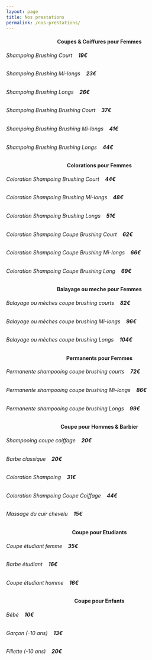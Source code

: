 ```yaml
---
layout: page
title: Nos prestations
permalink: /nos-prestations/
---
```



<h4 align="center">Coupes & Coiffures pour Femmes</h4>
<div class="row pl-3">
  <div class="col-12 col-md-4">
    <h6>Shampoing Brushing Court&nbsp;&nbsp;&nbsp;&nbsp;<strong>19€</strong></h6>
  </div>
  <div class="col-12 col-md-4">
    <h6>Shampoing Brushing Mi-longs&nbsp;&nbsp;&nbsp;&nbsp;<strong>23€</strong></h6>
  </div>
  <div class="col-12 col-md-4">
    <h6>Shampoing Brushing Longs&nbsp;&nbsp;&nbsp;&nbsp;<strong>26€</strong></h6>
  </div>
</div>
<div class="row my-4 pl-3">
  <div class="col-12 col-md-4">
    <h6>Shampoing Brushing Brushing Court&nbsp;&nbsp;&nbsp;&nbsp;<strong>37€</strong></h6>
  </div>
  <div class="col-12 col-md-4">
    <h6>Shampoing Brushing Brushing Mi-longs&nbsp;&nbsp;&nbsp;&nbsp;<strong>41€</strong></h6>
  </div>
  <div class="col-12 col-md-4">
    <h6>Shampoing Brushing Brushing Longs&nbsp;&nbsp;&nbsp;&nbsp;<strong>44€</strong></h6>
  </div>
</div>

<h4 class="my-4 pl-3" align="center">Colorations pour Femmes</h4>
<div class="row pl-3">
  <div class="col-12 col-md-4">
    <h6>Coloration Shampoing Brushing Court&nbsp;&nbsp;&nbsp;&nbsp;<strong>44€</strong></h6>
  </div>
  <div class="col-12 col-md-4">
    <h6>Coloration Shampoing Brushing Mi-longs&nbsp;&nbsp;&nbsp;&nbsp;<strong>48€</strong></h6>
  </div>
  <div class="col-12 col-md-4">
    <h6>Coloration Shampoing Brushing Longs&nbsp;&nbsp;&nbsp;&nbsp;<strong>51€</strong></h6>
  </div>

</div>
<div class="row my-4 pl-3">
  <div class="col-12 col-md-4">
    <h6>Coloration Shampoing Coupe Brushing Court&nbsp;&nbsp;&nbsp;&nbsp;<strong>62€</strong></h6>
  </div>
  <div class="col-12 col-md-4">
    <h6>Coloration Shampoing Coupe Brushing Mi-longs&nbsp;&nbsp;&nbsp;&nbsp;<strong>66€</strong></h6>
  </div>
  <div class="col-12 col-md-4"><h6>Coloration Shampoing Coupe Brushing Long&nbsp;&nbsp;&nbsp;&nbsp;<strong>69€</strong></h6></div>
</div>

<h4 align="center">Balayage ou meche pour Femmes</h4>
<div class="row my-4 pl-3">
  <div class="col-12 col-md-4">
    <h6>Balayage ou mèches coupe brushing courts&nbsp;&nbsp;&nbsp;&nbsp;<strong>82€</strong></h6>
  </div>
  <div class="col-12 col-md-4">
    <h6>Balayage ou mèches coupe brushing Mi-longs&nbsp;&nbsp;&nbsp;&nbsp;<strong>96€</strong></h6>
  </div>
  <div class="col-12 col-md-4">
    <h6>Balayage ou mèches coupe brushing Longs&nbsp;&nbsp;&nbsp;&nbsp;<strong>104€</strong></h6>
  </div>
</div>

<h4 align="center">Permanents pour Femmes</h4>
<div class="row my-4 pl-3">
  <div class="col-12 col-md-4">
    <h6>Permanente shampooing coupe brushing courts&nbsp;&nbsp;&nbsp;&nbsp;<strong>72€</strong></h6>
  </div>
  <div class="col-12 col-md-4">
    <h6>Permanente shampooing coupe brushing Mi-longs&nbsp;&nbsp;&nbsp;&nbsp;<strong>86€</strong></h6>
  </div>
  <div class="col-12 col-md-4">
    <h6>Permanente shampooing coupe brushing Longs&nbsp;&nbsp;&nbsp;&nbsp;<strong>99€</strong></h6>
  </div>
</div>

<h4 align="center">Coupe pour Hommes & Barbier</h4>
<div class="row my-4 pl-3">
  <div class="col-12 col-md-4">
    <h6>Shampooing coupe coiffage&nbsp;&nbsp;&nbsp;&nbsp;<strong>20€</strong></h6>
  </div>
  <div class="col-12 col-md-4">
    <h6>Barbe classique&nbsp;&nbsp;&nbsp;&nbsp;<strong>20€</strong></h6>
  </div>
  <div class="col-12 col-md-4">
    <h6>Coloration Shampoing&nbsp;&nbsp;&nbsp;&nbsp;<strong>31€</strong></h6>
  </div>
</div>
<div class="row my-4 pl-3">
  <div class="col-12 col-md-4">
    <h6>Coloration Shampoing Coupe Coiffage&nbsp;&nbsp;&nbsp;&nbsp;<strong>44€</strong></h6>
  </div>
  <div class="col-12 col-md-4">
    <h6>Massage du cuir chevelu&nbsp;&nbsp;&nbsp;&nbsp;<strong>15€</strong></h6>
  </div>
  <div class="col-12 col-md-4"><h6></h6></div>
</div>

<h4 align="center">Coupe pour Etudiants</h4>
<div class="row my-4 pl-3">
  <div class="col-12 col-md-4">
    <h6>Coupe étudiant femme&nbsp;&nbsp;&nbsp;&nbsp;<strong>35€</strong></h6>
  </div>
  <div class="col-12 col-md-4">
    <h6>Barbe étudiant&nbsp;&nbsp;&nbsp;&nbsp;<strong>16€</strong></h6>
  </div>
  <div class="col-12 col-md-4">
    <h6>Coupe étudiant homme&nbsp;&nbsp;&nbsp;&nbsp;<strong>16€</strong></h6>
  </div>
</div>

<h4 align="center">Coupe pour Enfants</h4>
<div class="row my-4 pl-3">
  <div class="col-12 col-md-4">
    <h6>Bébé&nbsp;&nbsp;&nbsp;&nbsp;<strong>10€</strong></h6>
  </div>
  <div class="col-12 col-md-4">
    <h6>Garçon (-10 ans)&nbsp;&nbsp;&nbsp;&nbsp;<strong>13€</strong></h6>
  </div>
  <div class="col-12 col-md-4">
    <h6>Fillette (-10 ans)&nbsp;&nbsp;&nbsp;&nbsp;<strong>20€</strong></h6>
  </div>
</div>
